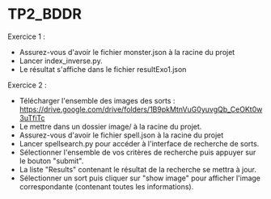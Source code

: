 # TP2_BDDR

Exercice 1 :
  - Assurez-vous d'avoir le fichier monster.json à la racine du projet
  - Lancer index_inverse.py. 
  - Le résultat s'affiche dans le fichier resultExo1.json

Exercice 2 : 
  - Télécharger l'ensemble des images des sorts : https://drive.google.com/drive/folders/1B9pkMtnVuG0yuvgQb_CeOKt0w3uTfiTc
  - Le mettre dans un dossier image/ à la racine du projet.
  - Assurez-vous d'avoir le fichier spell.json à la racine du projet
  - Lancer spellsearch.py pour accéder à l'interface de recherche de sorts.
  - Sélectionner l'ensemble de vos critères de recherche puis appuyer sur le bouton "submit".
  - La liste "Results" contenant le résultat de la recherche se mettra à jour.
  - Sélectionner un sort puis cliquer sur "show image" pour afficher l'image correspondante (contenant toutes les informations).
